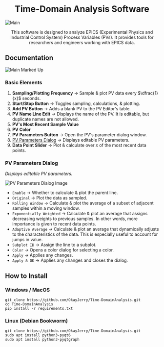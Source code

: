 <h1 align="center">Time-Domain Analysis Software</h1>

![Main](https://github.com/OkayJerry/Time-DomainAnalysis/assets/70593138/b8942bf9-c563-4d0f-9a5a-8a89715b558d)

<p align="center">
This software is designed to analyze EPICS (Experimental Physics and Industrial Control System) Process Variables (PVs). It provides tools for researchers and engineers working with EPICS data.
</p>

## Documentation
![Main Marked Up](https://github.com/OkayJerry/Time-DomainAnalysis/assets/70593138/dc63f378-dda4-4eed-9a30-08d80972f6e2)

### Basic Elements
1. **Sampling/Plotting Frequency** $\rightarrow$ Sample & plot PV data every $\dfrac{1}{x}$ seconds.
2. **Start/Stop Button** $\rightarrow$ Toggles sampling, calculations, & plotting.
3. **Add PV Button** $\rightarrow$ Adds a blank PV to the PV Editor's table.
4. **PV Name Line Edit** $\rightarrow$ Displays the name of the PV. It is editable, but duplicate names are not allowed.
5. **PV's Most Recent Sample Value**
6. **PV Color**
7. **PV Parameters Button** $\rightarrow$ Open the PV's parameter dialog window.
8. [PV Parameters Dialog](#pv-parameters-dialog) $\rightarrow$ Displays editable PV parameters.
9. **Data Point Slider** $\rightarrow$ Plot & calculate over $x$ of the most recent data points.

### PV Parameters Dialog
*Displays editable PV parameters.*

![PV Parameters Dialog Image](https://github.com/OkayJerry/Time-DomainAnalysis/assets/70593138/f7e37723-74a0-4b11-bce2-dcf3a9844391)<!-- .element style="text-align: left;" -->

- `Enable` $\rightarrow$ Whether to calculate & plot the parent line.
- `Original` $\rightarrow$ Plot the data as sampled.
- `Rolling Window` $\rightarrow$ Calculate & plot the average of a subset of adjacent samples within a moving window.
- `Exponentially Weighted` $\rightarrow$ Calculate & plot an average that assigns decreasing weights to previous samples. In other words, more importance is given to recent data points.
- `Adaptive Average` $\rightarrow$ Calculate & plot an average that dynamically adjusts to the characteristics of the data. This is especially useful to account for jumps in value.
- `Subplot ID` $\rightarrow$ Assign the line to a subplot.
- `Color` $\rightarrow$ Opens a color dialog for selecting a color.
- `Apply` $\rightarrow$ Applies any changes.
-  `Apply & OK` $\rightarrow$ Applies any changes and closes the dialog.

## How to Install
### Windows / MacOS
```
git clone https://github.com/OkayJerry/Time-DomainAnalysis.git
cd Time-DomainAnalysis
pip install -r requirements.txt
```

### Linux (Debian Bookworm)
```
git clone https://github.com/OkayJerry/Time-DomainAnalysis.git
sudo apt install python3-pyqt6
sudo apt install python3-pyqtgraph
```
